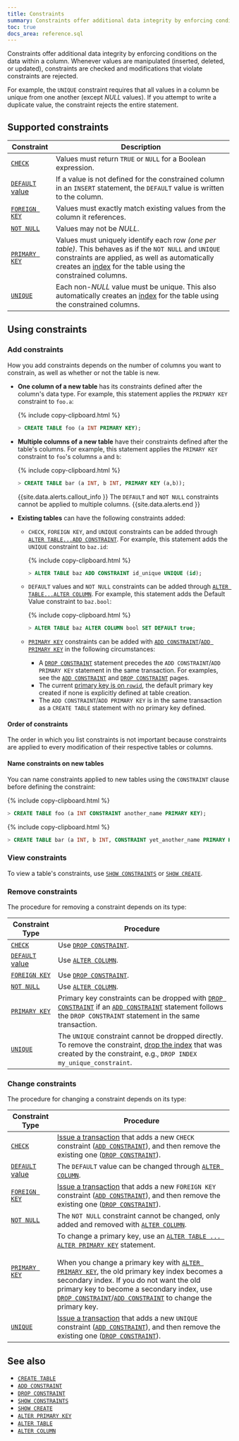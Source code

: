 ```yaml
---
title: Constraints
summary: Constraints offer additional data integrity by enforcing conditions on the data within a column.
toc: true
docs_area: reference.sql
---
```


Constraints offer additional data integrity by enforcing conditions on the data within a column. Whenever values are manipulated (inserted, deleted, or updated), constraints are checked and modifications that violate constraints are rejected.

For example, the `UNIQUE` constraint requires that all values in a column be unique from one another (except *NULL* values). If you attempt to write a duplicate value, the constraint rejects the entire statement.


## Supported constraints

 Constraint | Description
------------|-------------
 [`CHECK`](check.html) | Values must return `TRUE` or `NULL` for a Boolean expression.
 [`DEFAULT` value](default-value.html) | If a value is not defined for the constrained column in an `INSERT` statement, the `DEFAULT` value is written to the column.
 [`FOREIGN KEY`](foreign-key.html) | Values must exactly match existing values from the column it references.
 [`NOT NULL`](not-null.html) | Values may not be *NULL*.
 [`PRIMARY KEY`](primary-key.html) | Values must uniquely identify each row *(one per table)*. This behaves as if the `NOT NULL` and `UNIQUE` constraints are applied, as well as automatically creates an [index](indexes.html) for the table using the constrained columns.
 [`UNIQUE`](unique.html) | Each non-*NULL* value must be unique. This also automatically creates an [index](indexes.html) for the table using the constrained columns.

## Using constraints

### Add constraints

How you add constraints depends on the number of columns you want to constrain, as well as whether or not the table is new.

- **One column of a new table** has its constraints defined after the column's data type. For example, this statement applies the `PRIMARY KEY` constraint to `foo.a`:

    {% include copy-clipboard.html %}
    ~~~ sql
    > CREATE TABLE foo (a INT PRIMARY KEY);
    ~~~
- **Multiple columns of a new table** have their constraints defined after the table's columns. For example, this statement applies the `PRIMARY KEY` constraint to `foo`'s columns `a` and `b`:

    {% include copy-clipboard.html %}
    ~~~ sql
    > CREATE TABLE bar (a INT, b INT, PRIMARY KEY (a,b));
    ~~~

  {{site.data.alerts.callout_info }}
  The `DEFAULT` and `NOT NULL` constraints cannot be applied to multiple columns.
  {{site.data.alerts.end }}

- **Existing tables** can have the following constraints added:
  - `CHECK`, `FOREIGN KEY`, and `UNIQUE` constraints can be added through [`ALTER TABLE...ADD CONSTRAINT`](add-constraint.html). For example, this statement adds the `UNIQUE` constraint to `baz.id`:

    {% include copy-clipboard.html %}
    ~~~ sql
    > ALTER TABLE baz ADD CONSTRAINT id_unique UNIQUE (id);
    ~~~

  - `DEFAULT` values and `NOT NULL` constraints can be added through [`ALTER TABLE...ALTER COLUMN`](alter-column.html#set-or-change-a-default-value). For example, this statement adds the Default Value constraint to `baz.bool`:

    {% include copy-clipboard.html %}
    ~~~ sql
    > ALTER TABLE baz ALTER COLUMN bool SET DEFAULT true;
    ~~~

  -  [`PRIMARY KEY`](primary-key.html) constraints can be added with [`ADD CONSTRAINT`](add-constraint.html)/[`ADD PRIMARY KEY`](alter-table.html) in the following circumstances:

      - A [`DROP CONSTRAINT`](drop-constraint.html) statement precedes the `ADD CONSTRAINT`/`ADD PRIMARY KEY` statement in the same transaction. For examples, see the [`ADD CONSTRAINT`](add-constraint.html#examples) and [`DROP CONSTRAINT`](drop-constraint.html#examples) pages.
      - The current [primary key is on `rowid`](indexes.html#creation), the default primary key created if none is explicitly defined at table creation.
      - The `ADD CONSTRAINT`/`ADD PRIMARY KEY` is in the same transaction as a `CREATE TABLE` statement with no primary key defined.

#### Order of constraints

The order in which you list constraints is not important because constraints are applied to every modification of their respective tables or columns.

#### Name constraints on new tables

You can name constraints applied to new tables using the `CONSTRAINT` clause before defining the constraint:

{% include copy-clipboard.html %}
~~~ sql
> CREATE TABLE foo (a INT CONSTRAINT another_name PRIMARY KEY);
~~~

{% include copy-clipboard.html %}
~~~ sql
> CREATE TABLE bar (a INT, b INT, CONSTRAINT yet_another_name PRIMARY KEY (a,b));
~~~

### View constraints

To view a table's constraints, use [`SHOW CONSTRAINTS`](show-constraints.html) or [`SHOW CREATE`](show-create.html).

### Remove constraints

The procedure for removing a constraint depends on its type:

Constraint Type | Procedure
-----------------|-----------
[`CHECK`](check.html) | Use [`DROP CONSTRAINT`](drop-constraint.html).
[`DEFAULT` value](default-value.html) | Use [`ALTER COLUMN`](alter-column.html#remove-default-constraint).
[`FOREIGN KEY`](foreign-key.html) | Use [`DROP CONSTRAINT`](drop-constraint.html).
[`NOT NULL`](not-null.html) | Use [`ALTER COLUMN`](alter-column.html#remove-not-null-constraint).
[`PRIMARY KEY`](primary-key.html) |   Primary key constraints can be dropped with [`DROP CONSTRAINT`](drop-constraint.html) if an [`ADD CONSTRAINT`](add-constraint.html) statement follows the `DROP CONSTRAINT` statement in the same transaction.
[`UNIQUE`](unique.html) | The `UNIQUE` constraint cannot be dropped directly.  To remove the constraint, [drop the index](drop-index.html) that was created by the constraint, e.g., `DROP INDEX my_unique_constraint`.

### Change constraints

The procedure for changing a constraint depends on its type:

Constraint Type | Procedure
-----------------|-----------
[`CHECK`](check.html) | [Issue a transaction](transactions.html#syntax) that adds a new `CHECK` constraint ([`ADD CONSTRAINT`](add-constraint.html)), and then remove the existing one ([`DROP CONSTRAINT`](drop-constraint.html)).
[`DEFAULT` value](default-value.html) | The `DEFAULT` value can be changed through [`ALTER COLUMN`](alter-column.html).
[`FOREIGN KEY`](foreign-key.html) | [Issue a transaction](transactions.html#syntax) that adds a new `FOREIGN KEY` constraint ([`ADD CONSTRAINT`](add-constraint.html)), and then remove the existing one ([`DROP CONSTRAINT`](drop-constraint.html)).
[`NOT NULL`](not-null.html) | The `NOT NULL` constraint cannot be changed, only added and removed with [`ALTER COLUMN`](alter-column.html).
[`PRIMARY KEY`](primary-key.html) |   To change a primary key, use an [`ALTER TABLE ... ALTER PRIMARY KEY`](alter-primary-key.html) statement.<br><br>When you change a primary key with [`ALTER PRIMARY KEY`](alter-primary-key.html), the old primary key index becomes a secondary index. If you do not want the old primary key to become a secondary index, use [`DROP CONSTRAINT`](drop-constraint.html)/[`ADD CONSTRAINT`](add-constraint.html) to change the primary key.
[`UNIQUE`](unique.html) | [Issue a transaction](transactions.html#syntax) that adds a new `UNIQUE` constraint ([`ADD CONSTRAINT`](add-constraint.html)), and then remove the existing one ([`DROP CONSTRAINT`](drop-constraint.html)).


## See also

- [`CREATE TABLE`](create-table.html)
- [`ADD CONSTRAINT`](add-constraint.html)
- [`DROP CONSTRAINT`](drop-constraint.html)
- [`SHOW CONSTRAINTS`](show-constraints.html)
- [`SHOW CREATE`](show-create.html)
- [`ALTER PRIMARY KEY`](alter-primary-key.html)
- [`ALTER TABLE`](alter-table.html)
- [`ALTER COLUMN`](alter-column.html)
